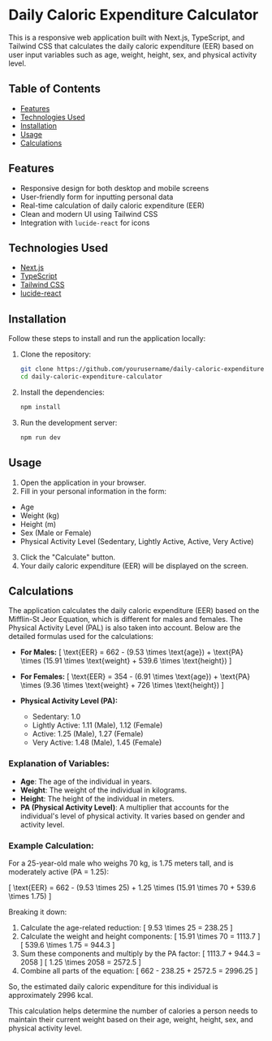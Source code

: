 # Daily Caloric Expenditure Calculator

This is a responsive web application built with Next.js, TypeScript, and Tailwind CSS that calculates the daily caloric expenditure (EER) based on user input variables such as age, weight, height, sex, and physical activity level.

## Table of Contents

- [Features](#features)
- [Technologies Used](#technologies-used)
- [Installation](#installation)
- [Usage](#usage)
- [Calculations](#calculations)

## Features

- Responsive design for both desktop and mobile screens
- User-friendly form for inputting personal data
- Real-time calculation of daily caloric expenditure (EER)
- Clean and modern UI using Tailwind CSS
- Integration with `lucide-react` for icons

## Technologies Used

- [Next.js](https://nextjs.org/)
- [TypeScript](https://www.typescriptlang.org/)
- [Tailwind CSS](https://tailwindcss.com/)
- [lucide-react](https://lucide.dev/)

## Installation

Follow these steps to install and run the application locally:

1. Clone the repository:

   ```bash
   git clone https://github.com/yourusername/daily-caloric-expenditure-calculator.git
   cd daily-caloric-expenditure-calculator

2. Install the dependencies:

   ```bash
   npm install

3. Run the development server:
   ```bash
   npm run dev

## Usage

1. Open the application in your browser.
2. Fill in your personal information in the form:
- Age
- Weight (kg)
- Height (m)
- Sex (Male or Female)
- Physical Activity Level (Sedentary, Lightly Active, Active, Very Active)
3. Click the "Calculate" button.
4. Your daily caloric expenditure (EER) will be displayed on the screen.

## Calculations

The application calculates the daily caloric expenditure (EER) based on the Mifflin-St Jeor Equation, which is different for males and females. The Physical Activity Level (PAL) is also taken into account. Below are the detailed formulas used for the calculations:

- **For Males:**
  \[
  \text{EER} = 662 - (9.53 \times \text{age}) + \text{PA} \times (15.91 \times \text{weight} + 539.6 \times \text{height})
  \]

- **For Females:**
  \[
  \text{EER} = 354 - (6.91 \times \text{age}) + \text{PA} \times (9.36 \times \text{weight} + 726 \times \text{height})
  \]

- **Physical Activity Level (PA):**
  - Sedentary: 1.0
  - Lightly Active: 1.11 (Male), 1.12 (Female)
  - Active: 1.25 (Male), 1.27 (Female)
  - Very Active: 1.48 (Male), 1.45 (Female)

### Explanation of Variables:
- **Age**: The age of the individual in years.
- **Weight**: The weight of the individual in kilograms.
- **Height**: The height of the individual in meters.
- **PA (Physical Activity Level)**: A multiplier that accounts for the individual's level of physical activity. It varies based on gender and activity level.

### Example Calculation:
For a 25-year-old male who weighs 70 kg, is 1.75 meters tall, and is moderately active (PA = 1.25):

\[
\text{EER} = 662 - (9.53 \times 25) + 1.25 \times (15.91 \times 70 + 539.6 \times 1.75)
\]

Breaking it down:
1. Calculate the age-related reduction:
   \[
   9.53 \times 25 = 238.25
   \]
2. Calculate the weight and height components:
   \[
   15.91 \times 70 = 1113.7
   \]
   \[
   539.6 \times 1.75 = 944.3
   \]
3. Sum these components and multiply by the PA factor:
   \[
   1113.7 + 944.3 = 2058
   \]
   \[
   1.25 \times 2058 = 2572.5
   \]
4. Combine all parts of the equation:
   \[
   662 - 238.25 + 2572.5 = 2996.25
   \]

So, the estimated daily caloric expenditure for this individual is approximately 2996 kcal.

This calculation helps determine the number of calories a person needs to maintain their current weight based on their age, weight, height, sex, and physical activity level.
